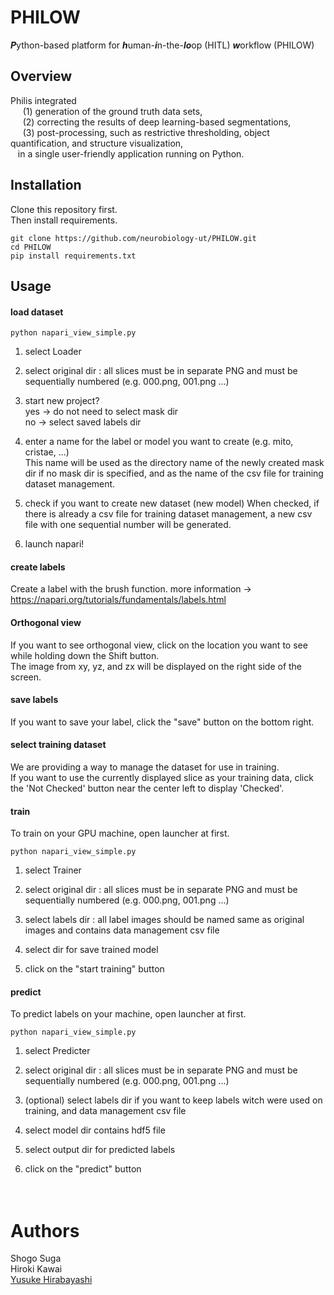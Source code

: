 # PHILOW <br>
***P***ython-based platform for ***h***uman-***i***n-the-***lo***op (HITL)  ***w***orkflow (PHILOW) <br>

## Overview 
Philis integrated <br>
&nbsp;&nbsp;&nbsp;&nbsp; (1) generation of the ground truth data sets, <br>
&nbsp;&nbsp;&nbsp;&nbsp; (2) correcting the results of deep learning-based segmentations, <br>
&nbsp;&nbsp;&nbsp;&nbsp; (3) post-processing, such as restrictive thresholding, object quantification, and structure visualization, <br>
&nbsp;&nbsp;  in a single user-friendly application running on Python.


## Installation
Clone this repository first.   
Then install requirements.
```angular2
git clone https://github.com/neurobiology-ut/PHILOW.git
cd PHILOW
pip install requirements.txt
```


## Usage
#### load dataset
```angular2
python napari_view_simple.py
```
1) select Loader

2) select original dir : all slices must be in separate PNG and must be sequentially numbered (e.g. 000.png, 001.png ...)

3) start new project?    
yes → do not need to select mask dir    
no → select saved labels dir    

4) enter a name for the label or model you want to create (e.g. mito, cristae, ...)   
This name will be used as the directory name of the newly created mask dir if no mask dir is specified, 
and as the name of the csv file for training dataset management.

5) check if you want to create new dataset (new model)
When checked, if there is already a csv file for training dataset management, a new csv file with one sequential number will be generated.

6) launch napari!


#### create labels
Create a label with the brush function.
more information → https://napari.org/tutorials/fundamentals/labels.html

#### Orthogonal view
If you want to see orthogonal view, click on the location you want to see while holding down the Shift button.    
The image from xy, yz, and zx will be displayed on the right side of the screen.

#### save labels
If you want to save your label, click the "save" button on the bottom right.

#### select training dataset
We are providing a way to manage the dataset for use in training.   
If you want to use the currently displayed slice as your training data, click the 'Not Checked' button near the center left to display 'Checked'.

#### train
To train on your GPU machine, open launcher at first.
```angular2
python napari_view_simple.py
```
1) select Trainer   
   
2) select original dir : all slices must be in separate PNG and must be sequentially numbered (e.g. 000.png, 001.png ...)   
   
3) select labels dir : all label images should be named same as original images and contains data management csv file   
   
4) select dir for save trained model   
   
5) click on the "start training" button   
   
#### predict
To predict labels on your machine, open launcher at first.   
```angular2
python napari_view_simple.py
```
1) select Predicter
   
2) select original dir : all slices must be in separate PNG and must be sequentially numbered (e.g. 000.png, 001.png ...)   
   
3) (optional) select labels dir if you want to keep labels witch were used on training, and data management csv file   
   
4) select model dir contains hdf5 file   
   
5) select output dir for predicted labels   
   
6) click on the "predict" button   

 　
# Authors <br>

Shogo Suga <br>
Hiroki Kawai <br>
<a href="http://park.itc.u-tokyo.ac.jp/Hirabayashi/WordPress/">Yusuke Hirabayashi</a> 
